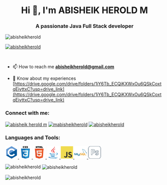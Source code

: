 <h1 align="center">Hi 👋, I'm ABISHEIK HEROLD M</h1>
<h3 align="center">A passionate Java Full Stack developer</h3>

<p align="left"> <img src="https://komarev.com/ghpvc/?username=abisheikherold&label=Profile%20views&color=0e75b6&style=flat" alt="abisheikherold" /> </p>

<p align="left"> <a href="https://github.com/ryo-ma/github-profile-trophy"><img src="https://github-profile-trophy.vercel.app/?username=abisheikherold" alt="abisheikherold" /></a> </p>

<p align="left"> <a href="https://twitter.com/" target="blank"><img src="https://img.shields.io/twitter/follow/?logo=twitter&style=for-the-badge" alt="" /></a> </p>

- 📫 How to reach me **abisheikherold@gmail.com**

- 📄 Know about my experiences [https://drive.google.com/drive/folders/1iY6Tb_ECQiKXWxOu6QSkCoxtqEivttxC?usp=drive_link](https://drive.google.com/drive/folders/1iY6Tb_ECQiKXWxOu6QSkCoxtqEivttxC?usp=drive_link)

<h3 align="left">Connect with me:</h3>
<p align="left">
<a href="https://linkedin.com/in/abisheik herold m" target="blank"><img align="center" src="https://raw.githubusercontent.com/rahuldkjain/github-profile-readme-generator/master/src/images/icons/Social/linked-in-alt.svg" alt="abisheik herold m" height="30" width="40" /></a>
<a href="https://www.hackerrank.com/mabisheikherold" target="blank"><img align="center" src="https://raw.githubusercontent.com/rahuldkjain/github-profile-readme-generator/master/src/images/icons/Social/hackerrank.svg" alt="mabisheikherold" height="30" width="40" /></a>
<a href="https://www.leetcode.com/abisheikherold" target="blank"><img align="center" src="https://raw.githubusercontent.com/rahuldkjain/github-profile-readme-generator/master/src/images/icons/Social/leet-code.svg" alt="abisheikherold" height="30" width="40" /></a>
</p>

<h3 align="left">Languages and Tools:</h3>
<p align="left"> <a href="https://www.cprogramming.com/" target="_blank" rel="noreferrer"> <img src="https://raw.githubusercontent.com/devicons/devicon/master/icons/c/c-original.svg" alt="c" width="40" height="40"/> </a> <a href="https://www.w3schools.com/css/" target="_blank" rel="noreferrer"> <img src="https://raw.githubusercontent.com/devicons/devicon/master/icons/css3/css3-original-wordmark.svg" alt="css3" width="40" height="40"/> </a> <a href="https://www.w3.org/html/" target="_blank" rel="noreferrer"> <img src="https://raw.githubusercontent.com/devicons/devicon/master/icons/html5/html5-original-wordmark.svg" alt="html5" width="40" height="40"/> </a> <a href="https://www.java.com" target="_blank" rel="noreferrer"> <img src="https://raw.githubusercontent.com/devicons/devicon/master/icons/java/java-original.svg" alt="java" width="40" height="40"/> </a> <a href="https://developer.mozilla.org/en-US/docs/Web/JavaScript" target="_blank" rel="noreferrer"> <img src="https://raw.githubusercontent.com/devicons/devicon/master/icons/javascript/javascript-original.svg" alt="javascript" width="40" height="40"/> </a> <a href="https://www.mysql.com/" target="_blank" rel="noreferrer"> <img src="https://raw.githubusercontent.com/devicons/devicon/master/icons/mysql/mysql-original-wordmark.svg" alt="mysql" width="40" height="40"/> </a> <a href="https://www.photoshop.com/en" target="_blank" rel="noreferrer"> <img src="https://raw.githubusercontent.com/devicons/devicon/master/icons/photoshop/photoshop-line.svg" alt="photoshop" width="40" height="40"/> </a> </p>

<p><img align="left" src="https://github-readme-stats.vercel.app/api/top-langs?username=abisheikherold&show_icons=true&locale=en&layout=compact" alt="abisheikherold" /></p>

<p>&nbsp;<img align="center" src="https://github-readme-stats.vercel.app/api?username=abisheikherold&show_icons=true&locale=en" alt="abisheikherold" /></p>

<p><img align="center" src="https://github-readme-streak-stats.herokuapp.com/?user=abisheikherold&" alt="abisheikherold" /></p>

